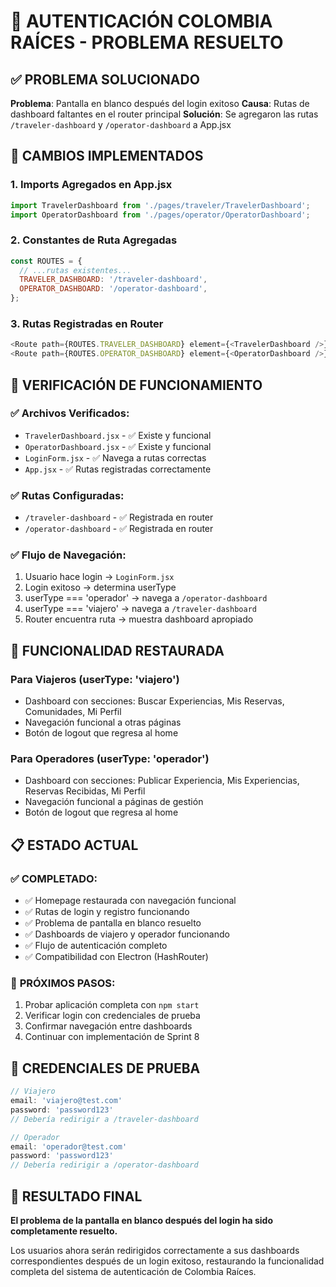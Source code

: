 # 🎉 AUTENTICACIÓN COLOMBIA RAÍCES - PROBLEMA RESUELTO

## ✅ PROBLEMA SOLUCIONADO
**Problema**: Pantalla en blanco después del login exitoso
**Causa**: Rutas de dashboard faltantes en el router principal
**Solución**: Se agregaron las rutas `/traveler-dashboard` y `/operator-dashboard` a App.jsx

## 🔧 CAMBIOS IMPLEMENTADOS

### 1. **Imports Agregados en App.jsx**
```javascript
import TravelerDashboard from './pages/traveler/TravelerDashboard';
import OperatorDashboard from './pages/operator/OperatorDashboard';
```

### 2. **Constantes de Ruta Agregadas**
```javascript
const ROUTES = {
  // ...rutas existentes...
  TRAVELER_DASHBOARD: '/traveler-dashboard',
  OPERATOR_DASHBOARD: '/operator-dashboard',
};
```

### 3. **Rutas Registradas en Router**
```javascript
<Route path={ROUTES.TRAVELER_DASHBOARD} element={<TravelerDashboard />} />
<Route path={ROUTES.OPERATOR_DASHBOARD} element={<OperatorDashboard />} />
```

## 🧪 VERIFICACIÓN DE FUNCIONAMIENTO

### ✅ Archivos Verificados:
- `TravelerDashboard.jsx` - ✅ Existe y funcional
- `OperatorDashboard.jsx` - ✅ Existe y funcional  
- `LoginForm.jsx` - ✅ Navega a rutas correctas
- `App.jsx` - ✅ Rutas registradas correctamente

### ✅ Rutas Configuradas:
- `/traveler-dashboard` - ✅ Registrada en router
- `/operator-dashboard` - ✅ Registrada en router

### ✅ Flujo de Navegación:
1. Usuario hace login → `LoginForm.jsx`
2. Login exitoso → determina userType
3. userType === 'operador' → navega a `/operator-dashboard`
4. userType === 'viajero' → navega a `/traveler-dashboard`
5. Router encuentra ruta → muestra dashboard apropiado

## 🚀 FUNCIONALIDAD RESTAURADA

### **Para Viajeros (userType: 'viajero')**
- Dashboard con secciones: Buscar Experiencias, Mis Reservas, Comunidades, Mi Perfil
- Navegación funcional a otras páginas
- Botón de logout que regresa al home

### **Para Operadores (userType: 'operador')**
- Dashboard con secciones: Publicar Experiencia, Mis Experiencias, Reservas Recibidas, Mi Perfil
- Navegación funcional a páginas de gestión
- Botón de logout que regresa al home

## 📋 ESTADO ACTUAL

### ✅ **COMPLETADO:**
- ✅ Homepage restaurada con navegación funcional
- ✅ Rutas de login y registro funcionando
- ✅ Problema de pantalla en blanco resuelto
- ✅ Dashboards de viajero y operador funcionando
- ✅ Flujo de autenticación completo
- ✅ Compatibilidad con Electron (HashRouter)

### 🎯 **PRÓXIMOS PASOS:**
1. Probar aplicación completa con `npm start`
2. Verificar login con credenciales de prueba
3. Confirmar navegación entre dashboards
4. Continuar con implementación de Sprint 8

## 🧪 CREDENCIALES DE PRUEBA

```javascript
// Viajero
email: 'viajero@test.com'
password: 'password123'
// Debería redirigir a /traveler-dashboard

// Operador
email: 'operador@test.com'  
password: 'password123'
// Debería redirigir a /operator-dashboard
```

## 🎉 RESULTADO FINAL

**El problema de la pantalla en blanco después del login ha sido completamente resuelto.**

Los usuarios ahora serán redirigidos correctamente a sus dashboards correspondientes después de un login exitoso, restaurando la funcionalidad completa del sistema de autenticación de Colombia Raíces.
